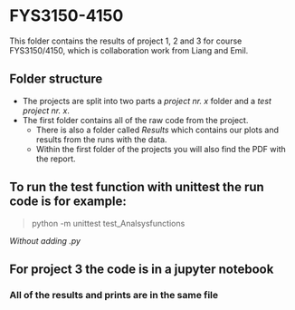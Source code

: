 # FYS3150-4150
This folder contains the results of project 1, 2 and 3 for course FYS3150/4150, which is collaboration work from Liang and Emil.

## Folder structure

* The projects are split into two parts a *project nr. x* folder and a *test project nr. x*.
* The first folder contains all of the raw code from the project.
  * There is also a folder called *Results* which contains our plots and results from the runs with the data.
  * Within the first folder of the projects you will also find the PDF with the report.


## To run the test function with unittest the run code is for example:
> python -m unittest test_Analsysfunctions

*Without adding .py*

## For project 3 the code is in a jupyter notebook 
### All of the results and prints are in the same file
